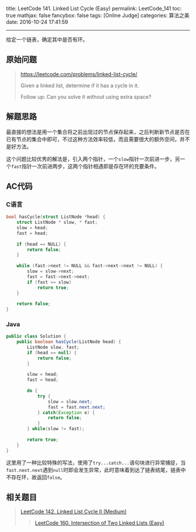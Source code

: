 title: LeetCode 141. Linked List Cycle (Easy)
permalink: LeetCode_141
toc: true
mathjax: false
fancybox: false
tags: [Online Judge]
categories: 算法之美
date: 2016-10-24 17:41:59

---

给定一个链表，确定其中是否有环。

<!--more-->

## 原始问题

> https://leetcode.com/problems/linked-list-cycle/
>
> Given a linked list, determine if it has a cycle in it.
> 
> Follow up:
> Can you solve it without using extra space?


## 解题思路

最直接的想法是用一个集合将之前出现过的节点保存起来，之后判断新节点是否在已有节点的集合中即可，不过这种方法效率较低，而且需要很大的额外空间，并不是好方法。

这个问题比较优秀的解法是，引入两个指针，一个`slow`指针一次前进一步，另一个`fast`指针一次前进两步，这两个指针相遇即是存在环的充要条件。

## AC代码

### C语言
```C
bool hasCycle(struct ListNode *head) {
	struct ListNode * slow, * fast;
	slow = head;
	fast = head;
	
	if (head == NULL) {
	    return false;
	}
	
	while (fast->next != NULL && fast->next->next != NULL) {
		slow = slow->next;
		fast = fast->next->next;
		if (fast == slow)
			return true;
	}
	
	return false;
}
```

### Java

```java
public class Solution {
    public boolean hasCycle(ListNode head) {
        ListNode slow, fast;
        if (head == null) {
            return false;
        }
        
        slow = head;
        fast = head;
        
        do {
            try {
                slow = slow.next;
                fast = fast.next.next;
            } catch(Exception e) {
                return false;
            }
        } while(slow != fast);
        
        return true;
    }
}
```

这里用了一种比较特殊的写法，使用了`try...catch...`语句块进行异常捕捉，当`fast.next.next`遇到`null`时即会发生异常，此时意味着到达了链表结尾，链表中不存在环，故返回`false`。

## 相关题目

> [LeetCode 142. Linked List Cycle II (Medium)](/2016/10/24/LeetCode_142/)
>
> > [LeetCode 160. Intersection of Two Linked Lists (Easy)](/2016/10/25/LeetCode_160/)